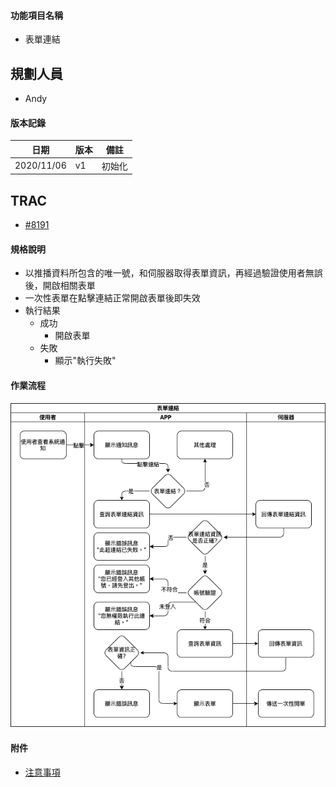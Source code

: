 #### <div id="notification_form_link">功能項目名稱</div>
  * 表單連結

## <div id="user">規劃人員</div>
  * Andy

#### <div id="version">版本記錄</div>
  |日期|版本|備註|
  |---|---|---|
  |2020/11/06|v1|初始化|

## <div id="trac">TRAC</div>
  * [#8191](http://trac.uneec.com/trac/neco/ticket/8191)

#### <div id="specification">規格說明</div>
  * 以推播資料所包含的唯一號，和伺服器取得表單資訊，再經過驗證使用者無誤後，開啟相關表單
  * 一次性表單在點擊連結正常開啟表單後即失效
  * 執行結果
    * 成功
      * 開啟表單
    * 失敗
      * 顯示"執行失敗"

#### <div id="workflow">作業流程</div>

  ![Notification form link](./image/workflow_formlink.png)

#### <div id="attachment">附件</div>
  * [注意事項](Warning.md)
